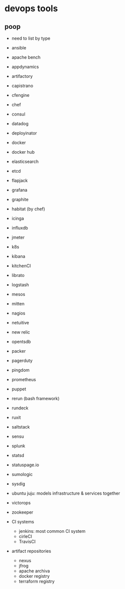 # devops tools

## poop

- need to list by type

- ansible
- apache bench
- appdynamics
- artifactory
- capistrano
- cfengine
- chef
- consul
- datadog
- deployinator
- docker
- docker hub
- elasticsearch
- etcd
- flapjack
- grafana
- graphite
- habitat (by chef)
- icinga
- influxdb
- jmeter
- k8s
- kibana
- kitchenCI
- librato
- logstash
- mesos
- mitten
- nagios
- netuitive
- new relic
- opentsdb
- packer
- pagerduty
- pingdom
- prometheus
- puppet
- rerun (bash framework)
- rundeck
- ruxit
- saltstack
- sensu
- splunk
- statsd
- statuspage.io
- sumologic
- sysdig
- ubuntu juju: models infrastructure & services together
- victorops
- zookeeper
- CI systems
  - jenkins: most common CI system
  - cirleCI
  - TravisCI
- artifact repositories
  - nexus
  - jfrog
  - apache archiva
  - docker registry
  - terraform registry
